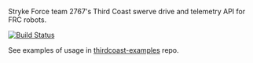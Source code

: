 Stryke Force team 2767's Third Coast swerve drive and telemetry API for FRC robots.

[![Build Status](https://travis-ci.org/strykeforce/thirdcoast.svg?branch=master)](https://travis-ci.org/strykeforce/thirdcoast)

See examples of usage in [thirdcoast-examples](https://github.com/strykeforce/thirdcoast-examples) repo.
